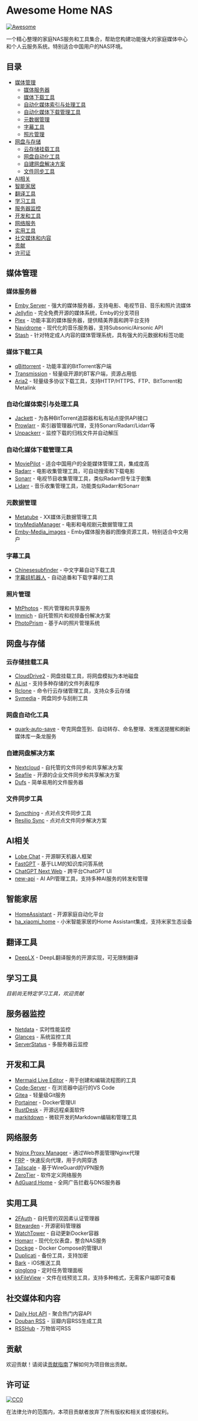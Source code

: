 # Awesome Home NAS

[![Awesome](https://awesome.re/badge.svg)](https://awesome.re)

一个精心整理的家庭NAS服务和工具集合，帮助您构建功能强大的家庭媒体中心和个人云服务系统。特别适合中国用户的NAS环境。

## 目录

- [媒体管理](#媒体管理)
  - [媒体服务器](#媒体服务器)
  - [媒体下载工具](#媒体下载工具)
  - [自动化媒体索引与处理工具](#自动化媒体索引与处理工具)
  - [自动化媒体下载管理工具](#自动化媒体下载管理工具)
  - [元数据管理](#元数据管理)
  - [字幕工具](#字幕工具)
  - [照片管理](#照片管理)
- [网盘与存储](#网盘与存储)
  - [云存储挂载工具](#云存储挂载工具)
  - [网盘自动化工具](#网盘自动化工具)
  - [自建网盘解决方案](#自建网盘解决方案)
  - [文件同步工具](#文件同步工具)
- [AI相关](#ai相关)
- [智能家居](#智能家居)
- [翻译工具](#翻译工具)
- [学习工具](#学习工具)
- [服务器监控](#服务器监控)
- [开发和工具](#开发和工具)
- [网络服务](#网络服务)
- [实用工具](#实用工具)
- [社交媒体和内容](#社交媒体和内容)
- [贡献](#贡献)
- [许可证](#许可证)

## 媒体管理

### 媒体服务器
- [Emby Server](https://emby.media/) - 强大的媒体服务器，支持电影、电视节目、音乐和照片流媒体
- [Jellyfin](https://jellyfin.org/) - 完全免费开源的媒体系统，Emby的分支项目
- [Plex](https://www.plex.tv/) - 功能丰富的媒体服务器，提供精美界面和跨平台支持
- [Navidrome](https://www.navidrome.org/) - 现代化的音乐服务器，支持Subsonic/Airsonic API
- [Stash](https://github.com/stashapp/stash) - 针对特定成人内容的媒体管理系统，具有强大的元数据和标签功能

### 媒体下载工具
- [qBittorrent](https://www.qbittorrent.org/) - 功能丰富的BitTorrent客户端
- [Transmission](https://transmissionbt.com/) - 轻量级开源的BT客户端，资源占用低
- [Aria2](https://aria2.github.io/) - 轻量级多协议下载工具，支持HTTP/HTTPS、FTP、BitTorrent和Metalink

### 自动化媒体索引与处理工具
- [Jackett](https://github.com/Jackett/Jackett) - 为各种BitTorrent追踪器和私有站点提供API接口
- [Prowlarr](https://github.com/Prowlarr/Prowlarr) - 索引器管理器/代理，支持Sonarr/Radarr/Lidarr等
- [Unpackerr](https://github.com/davidnewhall/unpackerr) - 监控下载的归档文件并自动解压

### 自动化媒体下载管理工具
- [MoviePilot](https://github.com/jxxghp/MoviePilot) - 适合中国用户的全能媒体管理工具，集成度高
- [Radarr](https://radarr.video/) - 电影收集管理工具，可自动搜索和下载电影
- [Sonarr](https://sonarr.tv/) - 电视节目收集管理工具，类似Radarr但专注于剧集
- [Lidarr](https://lidarr.audio/) - 音乐收集管理工具，功能类似Radarr和Sonarr

### 元数据管理
- [Metatube](https://github.com/XuQian-iOS/MetaTube) - XX媒体元数据管理工具
- [tinyMediaManager](https://www.tinymediamanager.org/) - 电影和电视剧元数据管理工具
- [Emby-Media_images](https://github.com/weizongxyz/Emby-Media_images) - Emby媒体服务器的图像资源工具，特别适合中文用户

### 字幕工具
- [Chinesesubfinder](https://github.com/allanpk716/ChineseSubFinder) - 中文字幕自动下载工具
- [字幕组机器人](https://github.com/EstrellaXD/Auto_Bangumi) - 自动追番和下载字幕的工具

### 照片管理
- [MtPhotos](https://mtmt.tech/) - 照片管理和共享服务
- [Immich](https://immich.app/) - 自托管照片和视频备份解决方案
- [PhotoPrism](https://photoprism.app/) - 基于AI的照片管理系统

## 网盘与存储

### 云存储挂载工具
- [CloudDrive2](https://github.com/cloud-fs/cloudfs) - 网盘挂载工具，将网盘模拟为本地磁盘
- [AList](https://github.com/alist-org/alist) - 支持多种存储的文件列表程序
- [Rclone](https://rclone.org/) - 命令行云存储管理工具，支持众多云存储
- [Symedia](https://github.com/shenxianmq/Symedia) - 网盘同步与刮削工具

### 网盘自动化工具
- [quark-auto-save](https://github.com/Cp0204/quark-auto-save) - 夸克网盘签到、自动转存、命名整理、发推送提醒和刷新媒体库一条龙服务

### 自建网盘解决方案
- [Nextcloud](https://nextcloud.com/) - 自托管的文件同步和共享解决方案
- [Seafile](https://www.seafile.com/) - 开源的企业文件同步和共享解决方案
- [Dufs](https://github.com/sigoden/dufs) - 简单易用的文件服务器

### 文件同步工具
- [Syncthing](https://syncthing.net/) - 点对点文件同步工具
- [Resilio Sync](https://www.resilio.com/) - 点对点文件同步解决方案

## AI相关

- [Lobe Chat](https://github.com/lobehub/lobe-chat) - 开源聊天机器人框架
- [FastGPT](https://github.com/labring/FastGPT) - 基于LLM的知识库问答系统
- [ChatGPT Next Web](https://github.com/Yidadaa/ChatGPT-Next-Web) - 跨平台ChatGPT UI
- [new-api](https://github.com/Calcium-Ion/new-api) - AI API管理工具，支持多种AI服务的转发和管理

## 智能家居

- [HomeAssistant](https://www.home-assistant.io/) - 开源家庭自动化平台
- [ha_xiaomi_home](https://github.com/XiaoMi/ha_xiaomi_home) - 小米智能家居的Home Assistant集成，支持米家生态设备

## 翻译工具

- [DeepLX](https://github.com/OwO-Network/DeepLX) - DeepL翻译服务的开源实现，可无限制翻译

## 学习工具

*目前尚无特定学习工具，欢迎贡献*

## 服务器监控

- [Netdata](https://www.netdata.cloud/) - 实时性能监控
- [Glances](https://nicolargo.github.io/glances/) - 系统监控工具
- [ServerStatus](https://github.com/cppla/ServerStatus) - 多服务器云监控

## 开发和工具

- [Mermaid Live Editor](https://github.com/mermaid-js/mermaid-live-editor) - 用于创建和编辑流程图的工具
- [Code-Server](https://github.com/coder/code-server) - 在浏览器中运行的VS Code
- [Gitea](https://gitea.io/) - 轻量级Git服务
- [Portainer](https://www.portainer.io/) - Docker管理UI
- [RustDesk](https://rustdesk.com/) - 开源远程桌面软件
- [markitdown](https://github.com/microsoft/markitdown) - 微软开发的Markdown编辑和管理工具

## 网络服务

- [Nginx Proxy Manager](https://github.com/NginxProxyManager/nginx-proxy-manager) - 通过Web界面管理Nginx代理
- [FRP](https://github.com/fatedier/frp) - 快速反向代理，用于内网穿透
- [Tailscale](https://tailscale.com/) - 基于WireGuard的VPN服务
- [ZeroTier](https://www.zerotier.com/) - 软件定义网络服务
- [AdGuard Home](https://github.com/AdguardTeam/AdGuardHome) - 全网广告拦截与DNS服务器

## 实用工具

- [2FAuth](https://github.com/Bubka/2FAuth) - 自托管的双因素认证管理器
- [Bitwarden](https://bitwarden.com/) - 开源密码管理器
- [WatchTower](https://github.com/containrrr/watchtower) - 自动更新Docker容器
- [Homarr](https://homarr.dev/) - 现代化仪表盘，整合NAS服务
- [Dockge](https://github.com/louislam/dockge) - Docker Compose的管理UI
- [Duplicati](https://www.duplicati.com/) - 备份工具，支持加密
- [Bark](https://github.com/Finb/Bark) - iOS推送工具
- [qinglong](https://github.com/whyour/qinglong) - 定时任务管理面板
- [kkFileView](https://github.com/kekingcn/kkFileView) - 文件在线预览工具，支持多种格式，无需客户端即可查看

## 社交媒体和内容
- [Daily Hot API](https://github.com/imsyy/DailyHotApi) - 聚合热门内容API
- [Douban RSS](https://github.com/xiaobaiya8/Douban-RSS) - 豆瓣内容RSS生成工具
- [RSSHub](https://github.com/DIYgod/RSSHub) - 万物皆可RSS

## 贡献

欢迎贡献！请阅读[贡献指南](CONTRIBUTING.md)了解如何为项目做出贡献。

## 许可证

[![CC0](https://mirrors.creativecommons.org/presskit/buttons/88x31/svg/cc-zero.svg)](https://creativecommons.org/publicdomain/zero/1.0)

在法律允许的范围内，本项目贡献者放弃了所有版权和相关或邻接权利。
